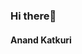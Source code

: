 ### Hi there👋
#### Anand Katkuri

<!--
**Anandkatkuri/Anandkatkuri** is a ✨ _special_ ✨ repository because its `README.md` (this file) appears on your GitHub profile.

Here are some ideas to get you started:

- 🔭 I’m currently working on my fitness
- 🌱 I’m currently learning web applications
- ⚡ Fun fact: Playing cricket with friends
-->
